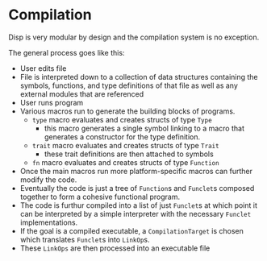 # Compilation

Disp is very modular by design and the compilation system is no exception.

The general process goes like this:
 - User edits file
 - File is interpreted down to a collection of data structures containing the symbols, functions, and type definitions of that file as well as any external modules that are referenced
 - User runs program
 - Various macros run to generate the building blocks of programs.
   - `type` macro evaluates and creates structs of type `Type`
     - this macro generates a single symbol linking to a macro that generates a constructor for the type definition.
   - `trait` macro evaluates and creates structs of type `Trait`
     - these trait definitions are then attached to symbols
   - `fn` macro evaluates and creates structs of type `Function`
 - Once the main macros run more platform-specific macros can further modify the code.
 - Eventually the code is just a tree of `Function`s and `Funclet`s composed together to form a cohesive functional program.
 - The code is furthur compiled into a list of just `Funclet`s at which point it can be interpreted by a simple interpreter with the necessary `Funclet` implementations.
 - If the goal is a compiled executable, a `CompilationTarget` is chosen which translates `Funclet`s into `LinkOp`s.
 - These `LinkOps` are then processed into an executable file